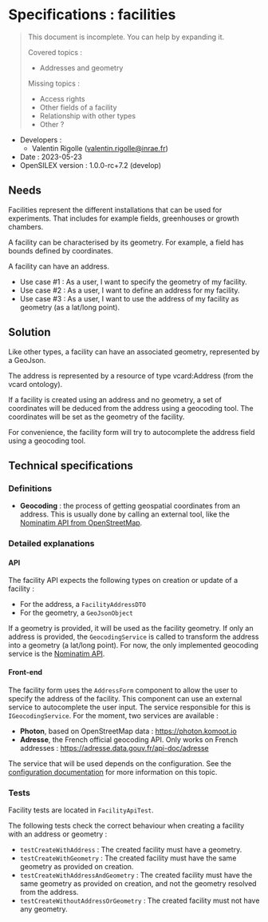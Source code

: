 # Specifications : facilities

> This document is incomplete. You can help by expanding it.
> 
> Covered topics :
> 
> - Addresses and geometry
> 
> Missing topics :
> 
> - Access rights
> - Other fields of a facility
> - Relationship with other types
> - Other ?

- Developers :
  - Valentin Rigolle (valentin.rigolle@inrae.fr)
- Date : 2023-05-23
- OpenSILEX version : 1.0.0-rc+7.2 (develop)

## Needs

Facilities represent the different installations that can be used for experiments. That includes for example
fields, greenhouses or growth chambers.

A facility can be characterised by its geometry. For example, a field has bounds defined by coordinates.

A facility can have an address.

- Use case #1 : As a user, I want to specify the geometry of my facility.
- Use case #2 : As a user, I want to define an address for my facility.
- Use case #3 : As a user, I want to use the address of my facility as geometry (as a lat/long point).

## Solution

Like other types, a facility can have an associated geometry, represented by a GeoJson.

The address is represented by a resource of type vcard:Address (from the vcard ontology).

If a facility is created using an address and no geometry, a set of coordinates will be deduced from the address using
a geocoding tool. The coordinates will be set as the geometry of the facility.

For convenience, the facility form will try to autocomplete the address field using a geocoding tool.

## Technical specifications

### Definitions

- **Geocoding** : the process of getting geospatial coordinates from an address. This is usually done by calling an
  external tool, like the [Nominatim API from OpenStreetMap](https://nominatim.openstreetmap.org).

### Detailed explanations

#### API

The facility API expects the following types on creation or update of a facility :

- For the address, a `FacilityAddressDTO`
- For the geometry, a `GeoJsonObject`

If a geometry is provided, it will be used as the facility geometry. If only an address is provided, the 
`GeocodingService` is called to transform the address into a geometry (a lat/long point). For now, the only implemented
geocoding service is the [Nominatim API](https://nominatim.openstreetmap.org).

#### Front-end

The facility form uses the `AddressForm` component to allow the user to specify the address of the facility. This
component can use an external service to autocomplete the user input. The service responsible for this is
`IGeocodingService`. For the moment, two services are available :

- **Photon**, based on OpenStreetMap data : https://photon.komoot.io
- **Adresse**, the French official geocoding API. Only works on French addresses : https://adresse.data.gouv.fr/api-doc/adresse

The service that will be used depends on the configuration. See the
[configuration documentation](../installation/configuration/geocoding.md) for more information on this topic.

### Tests

Facility tests are located in `FacilityApiTest`.

The following tests check the correct behaviour when creating a facility with an address or geometry :

- `testCreateWithAddress` : The created facility must have a geometry.
- `testCreateWithGeometry` : The created facility must have the same geometry as provided on creation.
- `testCreateWithAddressAndGeometry` : The created facility must have the same geometry as provided on creation, and
  not the geometry resolved from the address.
- `testCreateWithoutAddressOrGeometry` : The created facility must not have any geometry.